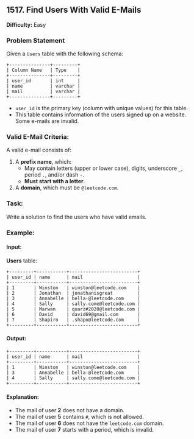 ## 1517. Find Users With Valid E-Mails

**Difficulty:** Easy  

### Problem Statement  
Given a `Users` table with the following schema:

```
+---------------+---------+
| Column Name   | Type    |
+---------------+---------+
| user_id       | int     |
| name          | varchar |
| mail          | varchar |
+---------------+---------+
```

- `user_id` is the primary key (column with unique values) for this table.
- This table contains information of the users signed up on a website. Some e-mails are invalid.

### Valid E-Mail Criteria:
A valid e-mail consists of:
1. A **prefix name**, which:
   - May contain letters (upper or lower case), digits, underscore `_`, period `.`, and/or dash `-`.
   - **Must start with a letter**.
2. A **domain**, which must be `@leetcode.com`.

### Task:
Write a solution to find the users who have valid emails.  

### Example:  

#### **Input:**  
**Users** table:

```
+---------+-----------+-------------------------+
| user_id | name      | mail                    |
+---------+-----------+-------------------------+
| 1       | Winston   | winston@leetcode.com    |
| 2       | Jonathan  | jonathanisgreat         |
| 3       | Annabelle | bella-@leetcode.com     |
| 4       | Sally     | sally.come@leetcode.com |
| 5       | Marwan    | quarz#2020@leetcode.com |
| 6       | David     | david69@gmail.com       |
| 7       | Shapiro   | .shapo@leetcode.com     |
+---------+-----------+-------------------------+
```

#### **Output:**  
```
+---------+-----------+-------------------------+
| user_id | name      | mail                    |
+---------+-----------+-------------------------+
| 1       | Winston   | winston@leetcode.com    |
| 3       | Annabelle | bella-@leetcode.com     |
| 4       | Sally     | sally.come@leetcode.com |
+---------+-----------+-------------------------+
```

#### **Explanation:**  
- The mail of user **2** does not have a domain.
- The mail of user **5** contains `#`, which is not allowed.
- The mail of user **6** does not have the `leetcode.com` domain.
- The mail of user **7** starts with a period, which is invalid.
```